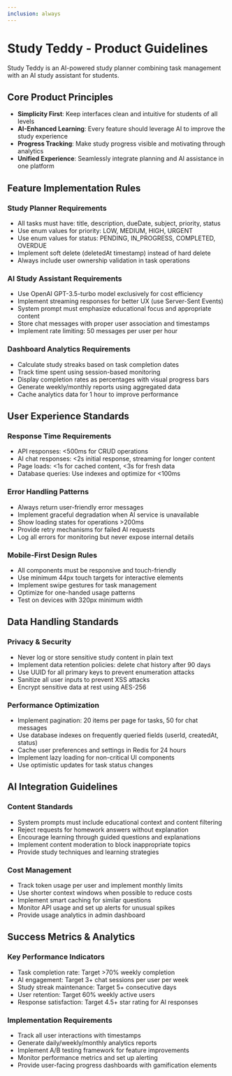 ```yaml
---
inclusion: always
---
```


# Study Teddy - Product Guidelines

Study Teddy is an AI-powered study planner combining task management with an AI study assistant for students.

## Core Product Principles
- **Simplicity First**: Keep interfaces clean and intuitive for students of all levels
- **AI-Enhanced Learning**: Every feature should leverage AI to improve the study experience
- **Progress Tracking**: Make study progress visible and motivating through analytics
- **Unified Experience**: Seamlessly integrate planning and AI assistance in one platform

## Feature Implementation Rules

### Study Planner Requirements
- All tasks must have: title, description, dueDate, subject, priority, status
- Use enum values for priority: LOW, MEDIUM, HIGH, URGENT
- Use enum values for status: PENDING, IN_PROGRESS, COMPLETED, OVERDUE
- Implement soft delete (deletedAt timestamp) instead of hard delete
- Always include user ownership validation in task operations

### AI Study Assistant Requirements
- Use OpenAI GPT-3.5-turbo model exclusively for cost efficiency
- Implement streaming responses for better UX (use Server-Sent Events)
- System prompt must emphasize educational focus and appropriate content
- Store chat messages with proper user association and timestamps
- Implement rate limiting: 50 messages per user per hour

### Dashboard Analytics Requirements
- Calculate study streaks based on task completion dates
- Track time spent using session-based monitoring
- Display completion rates as percentages with visual progress bars
- Generate weekly/monthly reports using aggregated data
- Cache analytics data for 1 hour to improve performance

## User Experience Standards

### Response Time Requirements
- API responses: <500ms for CRUD operations
- AI chat responses: <2s initial response, streaming for longer content
- Page loads: <1s for cached content, <3s for fresh data
- Database queries: Use indexes and optimize for <100ms

### Error Handling Patterns
- Always return user-friendly error messages
- Implement graceful degradation when AI service is unavailable
- Show loading states for operations >200ms
- Provide retry mechanisms for failed AI requests
- Log all errors for monitoring but never expose internal details

### Mobile-First Design Rules
- All components must be responsive and touch-friendly
- Use minimum 44px touch targets for interactive elements
- Implement swipe gestures for task management
- Optimize for one-handed usage patterns
- Test on devices with 320px minimum width

## Data Handling Standards

### Privacy & Security
- Never log or store sensitive study content in plain text
- Implement data retention policies: delete chat history after 90 days
- Use UUID for all primary keys to prevent enumeration attacks
- Sanitize all user inputs to prevent XSS attacks
- Encrypt sensitive data at rest using AES-256

### Performance Optimization
- Implement pagination: 20 items per page for tasks, 50 for chat messages
- Use database indexes on frequently queried fields (userId, createdAt, status)
- Cache user preferences and settings in Redis for 24 hours
- Implement lazy loading for non-critical UI components
- Use optimistic updates for task status changes

## AI Integration Guidelines

### Content Standards
- System prompts must include educational context and content filtering
- Reject requests for homework answers without explanation
- Encourage learning through guided questions and explanations
- Implement content moderation to block inappropriate topics
- Provide study techniques and learning strategies

### Cost Management
- Track token usage per user and implement monthly limits
- Use shorter context windows when possible to reduce costs
- Implement smart caching for similar questions
- Monitor API usage and set up alerts for unusual spikes
- Provide usage analytics in admin dashboard

## Success Metrics & Analytics

### Key Performance Indicators
- Task completion rate: Target >70% weekly completion
- AI engagement: Target 3+ chat sessions per user per week
- Study streak maintenance: Target 5+ consecutive days
- User retention: Target 60% weekly active users
- Response satisfaction: Target 4.5+ star rating for AI responses

### Implementation Requirements
- Track all user interactions with timestamps
- Generate daily/weekly/monthly analytics reports
- Implement A/B testing framework for feature improvements
- Monitor performance metrics and set up alerting
- Provide user-facing progress dashboards with gamification elements